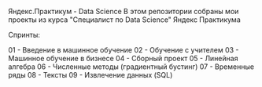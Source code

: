 Яндекс.Практикум - Data Science
В этом репозитории собраны мои проекты из курса "Специалист по Data Science" Яндекс Практикума

Спринты:

01 - Введение в машинное обучение
02 - Обучение с учителем
03 - Машинное обучение в бизнесе
04 - Сборный проект
05 - Линейная алгебра
06 - Численные методы (градиентный бустинг)
07 - Временные ряды
08 - Тексты
09 - Извлечение данных (SQL)
